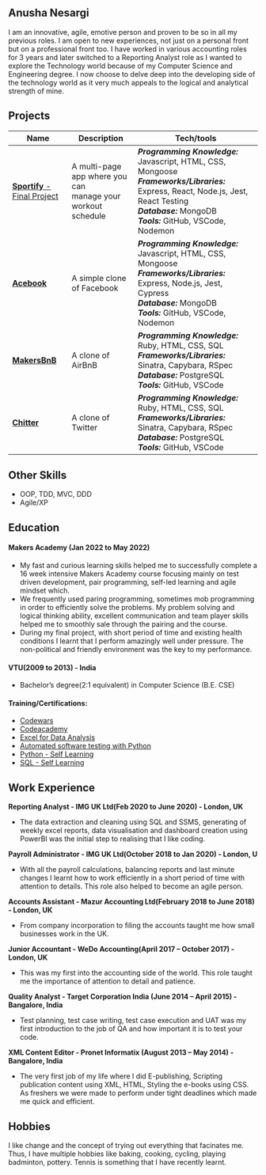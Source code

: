 ## Anusha Nesargi

I am an innovative, agile, emotive person and proven to be so in all my previous roles. I am open to new experiences, not just on a personal front but on a professional front too.
I have worked in various accounting roles for 3 years and later switched to a Reporting Analyst role as I wanted to explore the Technology world because of my Computer Science and Engineering degree.
I now choose to delve deep into the developing side of the technology world as it very much appeals to the logical and analytical strength of mine.

## Projects

| Name | Description | Tech/tools   |
| -----| ----------- | ------------ |
| [**Sportify** - Final Project](https://github.com/valentina-maggio/sportify)| A multi-page app where you can<br>manage your workout schedule | ***Programming Knowledge:*** Javascript, HTML, CSS, Mongoose<br> ***Frameworks/Libraries:*** Express, React, Node.js, Jest, React Testing<br>***Database:*** MongoDB<br>***Tools:*** GitHub, VSCode, Nodemon|
| [**Acebook**](https://github.com/arhussain1/acebook-node-template) | A simple clone of Facebook |***Programming Knowledge:*** Javascript, HTML, CSS, Mongoose<br> ***Frameworks/Libraries:*** Express, Node.js, Jest, Cypress<br>***Database:*** MongoDB<br>***Tools:*** GitHub, VSCode, Nodemon|
| [**MakersBnB**](https://github.com/HarryClenyg/MakersBnB) | A clone of AirBnB |***Programming Knowledge:*** Ruby, HTML, CSS, SQL<br> ***Frameworks/Libraries:*** Sinatra, Capybara, RSpec<br>***Database:*** PostgreSQL<br>***Tools:*** GitHub, VSCode|
| [**Chitter**](https://github.com/anushanesargi/Chitter) | A clone of Twitter|***Programming Knowledge:*** Ruby, HTML, CSS, SQL<br> ***Frameworks/Libraries:*** Sinatra, Capybara, RSpec<br>***Database:*** PostgreSQL<br>***Tools:*** GitHub, VSCode|

## Other Skills

- OOP, TDD, MVC, DDD
- Agile/XP

## Education

#### Makers Academy (Jan 2022 to May 2022)
- My fast and curious learning skills helped me to successfully complete a 16 week intensive Makers Academy course focusing mainly on test driven development, pair programming, self-led learning and agile mindset which.
- We frequently used paring programming, sometimes mob programming in order to efficiently solve the problems. My problem solving and logical thinking ability, excellent communication and team player skills helped me to smoothly sale through the pairing and the course.
- During my final project, with short period of time and existing health conditions I learnt that I perform amazingly well under pressure. The non-political and friendly environment was the key to my performance.

#### VTU(2009 to 2013) - India

- Bachelor’s degree(2:1 equivalent) in Computer Science (B.E. CSE)

#### Training/Certifications:
- [Codewars](https://www.codewars.com/users/Anusha%20Nesargi)
- [Codeacademy](https://www.codecademy.com/learn)
- [Excel for Data Analysis](https://www.coursera.org/learn/excel-data-analysis)
- [Automated software testing with Python](https://www.udemy.com/course/automated-software-testing-with-python/learn/lecture/16000344#overview)
- [Python - Self Learning](https://www.udemy.com/course/automate)
- [SQL - Self Learning](https://www.youtube.com/watch?v=9Pzj7Aj25lw&t=3135ss)

## Work Experience

**Reporting Analyst - IMG UK Ltd(Feb 2020 to June 2020) - London, UK**
  - The data extraction and cleaning using SQL and SSMS, generating of weekly excel reports, data visualisation and dashboard creation using PowerBI was the initial step to realising that I like coding.
     
**Payroll Administrator - IMG UK Ltd(October 2018 to Jan 2020) - London, U**
  - With all the payroll calculations, balancing reports and last minute changes I learnt how to work efficiently in a short period of time with attention to details. This role also helped to become an agile person.
  
**Accounts Assistant - Mazur Accounting Ltd(February 2018 to June 2018) - London, UK**
  - From company incorporation to filing the accounts taught me how small businesses work in the UK.

**Junior Accountant - WeDo Accounting(April 2017 – October 2017)  - London, UK** 
  - This was my first into the accounting side of the world. This role taught me the importance of attention to detail and patience.

**Quality Analyst - Target Corporation India (June 2014 – April 2015) - Bangalore, India** 
  - Test planning, test case writing, test case execution and UAT was my first introduction to the job of QA and how important it is to test your code.  
 
**XML Content Editor - Pronet Informatix (August 2013 – May 2014) - Bangalore, India** 
  - The very first job of my life where I did E-publishing, Scripting publication content using XML, HTML, Styling the e-books using CSS. As freshers we were made to perform under tight deadlines which made me quick and efficient.

## Hobbies

I like change and the concept of trying out everything that facinates me. Thus, I have multiple hobbies like baking, cooking, cycling, playing badminton, pottery. Tennis is something that I have recently learnt.
